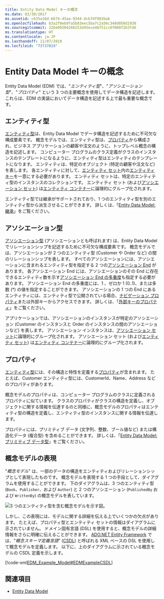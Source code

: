 ```yaml
---
title: Entity Data Model キーの概念
ms.date: 03/30/2017
ms.assetid: c635a16d-6674-45aa-9344-dcb7df992bab
ms.openlocfilehash: b3a2f8eb9fa5b83eec5ba7c2a56c348d050d1938
ms.sourcegitcommit: 22be09204266253d45ece46f51cc6f080f2b3fd6
ms.translationtype: HT
ms.contentlocale: ja-JP
ms.lasthandoff: 11/07/2019
ms.locfileid: "73737819"
---
```

# <a name="entity-data-model-key-concepts"></a>Entity Data Model キーの概念
Entity Data Model (EDM) では、"*エンティティ型*"、"*アソシエーション型*"、"*プロパティ*" という 3 つの主要概念を使用してデータ構造を記述します。 これらは、EDM の実装においてデータ構造を記述する上で最も重要な概念です。  
  
## <a name="entity-type"></a>エンティティ型  
 [エンティティ型](entity-type.md)は、Entity Data Model でデータ構造を記述するために不可欠な構成要素です。 概念モデルでは、エンティティ型は、[プロパティ](property.md)から構成され、ビジネス アプリケーションの顧客や注文のように、トップレベル概念の構造を記述します。 コンピューター プログラムのクラス定義がクラスのインスタンスのテンプレートになるように、エンティティ型はエンティティのテンプレートになります。 エンティティは、特定のオブジェクト (特定の顧客や注文など) を表します。 各エンティティに対して、[エンティティ セット](entity-set.md)内の[エンティティ キー](entity-key.md)を一意にする必要があります。  エンティティ セットは、特定のエンティティ型のインスタンスのコレクションです。 エンティティ セット (および[アソシエーション セット](association-set.md)) は[エンティティ コンテナー](entity-container.md)に論理的にグループ化されます。  
  
 エンティティ型では継承がサポートされており、1 つのエンティティ型を別のエンティティ型から派生させることができます。 詳しくは、「[Entity Data Model: 継承](entity-data-model-inheritance.md)」をご覧ください。  
  
## <a name="association-type"></a>アソシエーション型  
 [アソシエーション型](association-type.md) (アソシエーションとも呼ばれます) は、Entity Data Model でリレーションシップを記述するために不可欠な構成要素です。 概念モデルでは、アソシエーションが 2 つのエンティティ型 (Customer や Order など) の間のリレーションシップを表します。 すべてのアソシエーションには、アソシエーションに含まれるエンティティ型を指定する 2 つの[アソシエーション End](association-end.md) があります。 各アソシエーション End には、アソシエーションのその End に存在できるエンティティ数を示す[アソシエーション End の多重度](association-end-multiplicity.md)も指定する必要があります。 アソシエーション End の多重度には、1 、ゼロか 1 (0..1)、または多数 (\*) の値を指定することができます。 アソシエーションの 1 つの End にあるエンティティには、エンティティ型で公開されている場合、[ナビゲーション プロパティ](navigation-property.md)または外部キーからアクセスできます。 詳しくは、「[外部キーのプロパティ](foreign-key-property.md)」をご覧ください。  
  
 アプリケーションでは、アソシエーションのインスタンスが特定のアソシエーション (Customer のインスタンスと Order のインスタンスの間のアソシエーションなど) を表します。 アソシエーション インスタンスは、[アソシエーション セット](association-set.md)に論理的にグループ化されます。 アソシエーション セット (および[エンティティ セット](entity-set.md)) は[エンティティ コンテナー](entity-container.md)に論理的にグループ化されます。  
  
## <a name="property"></a>プロパティ  
 [エンティティ型](entity-type.md)には、その構造と特性を定義する[プロパティ](property.md)が含まれます。 たとえば、Customer エンティティ型には、CustomerId、Name、Address などのプロパティがあります。  
  
 概念モデルのプロパティは、コンピューター プログラムのクラスに定義されるプロパティに似ています。 クラスのプロパティがクラスの構造を定義し、オブジェクトに関する情報を伝達するのと同様に、概念モデルのプロパティはエンティティ型の構造を定義し、エンティティ型のインスタンスに関する情報を伝達します。  
  
 プロパティには、プリミティブ データ (文字列、整数、ブール値など) または構造化データ (複合型) を含めることができます。 詳しくは、「[Entity Data Model: プリミティブ データ型](entity-data-model-primitive-data-types.md)」をご覧ください。  
  
## <a name="representations-of-a-conceptual-model"></a>概念モデルの表現  
 "*概念モデル*" は、一部のデータの構造をエンティティおよびリレーションシップとして表現したものです。 概念モデルを表現する 1 つの手段として、ダイアグラムを使用することができます。 下のダイアグラムは、3 つのエンティティ型 (`Book`、`Publisher`、および `Author`) と 2 つのアソシエーション (`PublishedBy` および `WrittenBy`) の概念モデルを表しています。  
  
 ![3 つのエンティティ型を含む概念モデルを示す図。](./media/entity-data-model-key-concepts/conceptual-model-entity-types-associations.gif)  
  
 しかし、この表現には、モデルに関する詳細を伝える上でいくつかの欠点があります。 たとえば、プロパティ型とエンティティ セットの情報はダイアグラムに示されていません。 ドメイン固有言語 (DSL) を使用すると、概念モデルの詳細情報をさらに明確に伝えることができます。 [ADO.NET Entity Framework](./ef/index.md) では、"*概念スキーマ定義言語*" ([CSDL](/ef/ef6/modeling/designer/advanced/edmx/csdl-spec)) と呼ばれる XML ベースの DSL を使用して概念モデルを定義します。 以下に、上のダイアグラムに示されている概念モデルの CSDL 定義を示します。  
  
 [!code-xml[EDM_Example_Model#EDMExampleCSDL](../../../../samples/snippets/xml/VS_Snippets_Data/edm_example_model/xml/books.edmx#edmexamplecsdl)]  
  
## <a name="see-also"></a>関連項目

- [Entity Data Model](entity-data-model.md)
